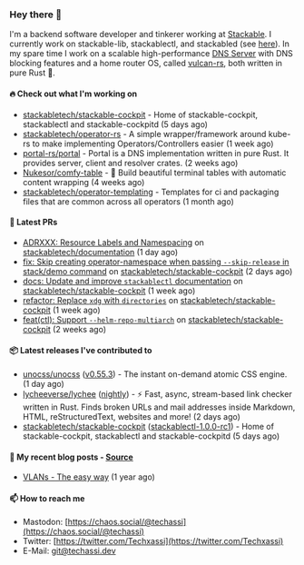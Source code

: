 ### Hey there 👋

I'm a backend software developer and tinkerer working at [Stackable][stackable]. I currently work on
stackable-lib, stackablectl, and stackabled (see [here][stackable-work]). In my spare time I work on
a scalable high-performance [DNS Server][portal] with DNS blocking features and a home router OS,
called [vulcan-rs][vulcan], both written in pure Rust 🦀.

[stackable-work]: https://github.com/stackabletech/stackable
[stackable]: https://github.com/stackabletech
[portal]: https://github.com/portal-rs/portal
[vulcan]: https://github.com/vulcan-rs

#### 🔥 Check out what I'm working on


- [stackabletech/stackable-cockpit](https://github.com/stackabletech/stackable-cockpit) - Home of stackable-cockpit, stackablectl and stackable-cockpitd (5 days ago)
- [stackabletech/operator-rs](https://github.com/stackabletech/operator-rs) - A simple wrapper/framework around kube-rs to make implementing Operators/Controllers easier (1 week ago)
- [portal-rs/portal](https://github.com/portal-rs/portal) - Portal is a DNS implementation written in pure Rust. It provides server, client and resolver crates. (2 weeks ago)
- [Nukesor/comfy-table](https://github.com/Nukesor/comfy-table) - :large_orange_diamond: Build beautiful terminal tables with automatic content wrapping (4 weeks ago)
- [stackabletech/operator-templating](https://github.com/stackabletech/operator-templating) - Templates for ci and packaging files that are common across all operators (1 month ago)

#### 🧪 Latest PRs


- [ADRXXX: Resource Labels and Namespacing](https://github.com/stackabletech/documentation/pull/443) on [stackabletech/documentation](https://github.com/stackabletech/documentation) (1 day ago)
- [fix: Skip creating operator-namespace when passing `--skip-release` in stack/demo command](https://github.com/stackabletech/stackable-cockpit/pull/106) on [stackabletech/stackable-cockpit](https://github.com/stackabletech/stackable-cockpit) (2 days ago)
- [docs: Update and improve `stackablectl` documentation](https://github.com/stackabletech/stackable-cockpit/pull/101) on [stackabletech/stackable-cockpit](https://github.com/stackabletech/stackable-cockpit) (1 week ago)
- [refactor: Replace `xdg` with `directories`](https://github.com/stackabletech/stackable-cockpit/pull/95) on [stackabletech/stackable-cockpit](https://github.com/stackabletech/stackable-cockpit) (1 week ago)
- [feat(ctl): Support `--helm-repo-multiarch`](https://github.com/stackabletech/stackable-cockpit/pull/85) on [stackabletech/stackable-cockpit](https://github.com/stackabletech/stackable-cockpit) (2 weeks ago)

#### 📦 Latest releases I've contributed to


- [unocss/unocss](https://github.com/unocss/unocss/releases/tag/v0.55.3) ([v0.55.3](https://github.com/unocss/unocss/releases/tag/v0.55.3)) - The instant on-demand atomic CSS engine. (1 day ago)
- [lycheeverse/lychee](https://github.com/lycheeverse/lychee/releases/tag/nightly) ([nightly](https://github.com/lycheeverse/lychee/releases/tag/nightly)) - ⚡ Fast, async, stream-based link checker written in Rust. Finds broken URLs and mail addresses inside Markdown, HTML, reStructuredText, websites and more! (2 days ago)
- [stackabletech/stackable-cockpit](https://github.com/stackabletech/stackable-cockpit/releases/tag/stackablectl-1.0.0-rc1) ([stackablectl-1.0.0-rc1](https://github.com/stackabletech/stackable-cockpit/releases/tag/stackablectl-1.0.0-rc1)) - Home of stackable-cockpit, stackablectl and stackable-cockpitd (5 days ago)

#### 📜 My recent blog posts - [Source](https://github.com/Techassi/page)


- [VLANs - The easy way](https://techassi.dev/posts/vlans-the-easy-way/) (1 year ago)

#### 📫 How to reach me

- Mastodon: [https://chaos.social/@techassi](https://chaos.social/@techassi)
- Twitter: [https://twitter.com/Techxassi](https://twitter.com/Techxassi)
- E-Mail: git@techassi.dev
